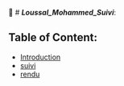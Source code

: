:rocket:  # ***Loussal_Mohammed_Suivi***:
## Table of Content:
- [Introduction](#introduction)
- [suivi](#suivi)
- [rendu](#rendu)

